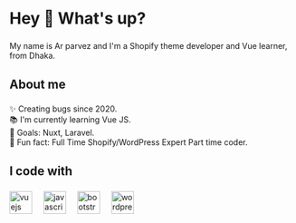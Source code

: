 <h1 align="left">Hey 👋 What's up?</h1>

###

<p align="left">My name is Ar parvez and I'm a Shopify theme developer and Vue learner, from Dhaka.</p>

###

<h2 align="left">About me</h2>

###

<p align="left">✨ Creating bugs since 2020.<br>📚 I'm currently learning Vue JS.<br>🎯 Goals: Nuxt, Laravel.<br>🎲 Fun fact: Full Time Shopify/WordPress Expert Part time coder.</p>

###

<h2 align="left">I code with</h2>

###

<div align="left">
  <img src="https://cdn.jsdelivr.net/gh/devicons/devicon/icons/vuejs/vuejs-original.svg" height="40" alt="vuejs logo"  />
  <img width="12" />
  <img src="https://cdn.jsdelivr.net/gh/devicons/devicon/icons/javascript/javascript-original.svg" height="40" alt="javascript logo"  />
  <img width="12" />
  <img src="https://cdn.jsdelivr.net/gh/devicons/devicon/icons/bootstrap/bootstrap-original.svg" height="40" alt="bootstrap logo"  />
  <img width="12" />
  <img src="https://cdn.jsdelivr.net/gh/devicons/devicon/icons/wordpress/wordpress-original.svg" height="40" alt="wordpress logo"  />
</div>

###
